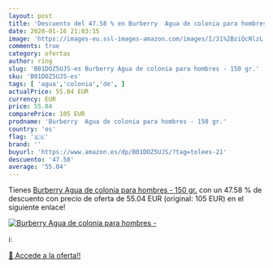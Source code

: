 ```yaml
---
layout: post
title: 'Descuento del 47.58 % en Burberry  Agua de colonia para hombres -'
date: 2020-01-16 21:03:15
image: 'https://images-eu.ssl-images-amazon.com/images/I/31%2BziQcNlzL._SL400_.jpg'
comments: true
category: ofertas
author: ring
slug: 'B01DOZ5UJS-es Burberry Agua de colonia para hombres - 150 gr.'
sku: 'B01DOZ5UJS-es'
tags: [ 'agua','colonia','de', ]
actualPrice: 55.04 EUR
currency: EUR
price: 55.04
comparePrice: 105 EUR
prodname: 'Burberry  Agua de colonia para hombres - 150 gr.'
country: 'es'
flag: '🇪🇸'
brand: ''
buyurl: 'https://www.amazon.es/dp/B01DOZ5UJS/?tag=tolees-21'
descuento: '47.58'
average: '55.04'
---
```


Tienes [Burberry  Agua de colonia para hombres - 150 gr.](https://www.amazon.es/dp/B01DOZ5UJS/?tag=tolees-21) con un 47.58 % de descuento con precio de oferta de 55.04 EUR (original: 105 EUR) en el siguiente enlace!

[![Burberry  Agua de colonia para hombres -](https://images-eu.ssl-images-amazon.com/images/I/31%2BziQcNlzL._SL400_.jpg)](https://www.amazon.es/dp/B01DOZ5UJS/?tag=tolees-21)

ℹ️:


[🛒 Accede a la oferta!!](https://www.amazon.es/dp/B01DOZ5UJS/?tag=tolees-21)
